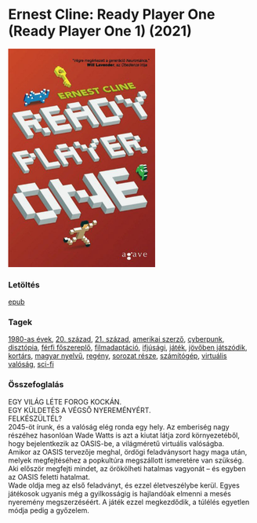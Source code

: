 # <a name="id_1275">Ernest Cline: Ready Player One (Ready Player One 1) (2021)</a>
<img src="https://github.com/BercziSandor/calibre_lib/raw/main/libs/main/Ernest%20Cline/Ready%20Player%20One%20%281275%29/cover.jpg" alt="cover" width="300"/>

### Letöltés
[epub](https://github.com/BercziSandor/calibre_lib/raw/main/libs/main/Ernest%20Cline/Ready%20Player%20One%20%281275%29/Ready%20Player%20One%20-%20Ernest%20Cline.epub)

### Tagek
[1980-as évek](https://github.com/berczisandor/calibre_lib/libs/main/_tags/1980-as%20%c3%a9vek.md), [20. század](https://github.com/berczisandor/calibre_lib/libs/main/_tags/20.%20sz%c3%a1zad.md), [21. század](https://github.com/berczisandor/calibre_lib/libs/main/_tags/21.%20sz%c3%a1zad.md), [amerikai szerző](https://github.com/berczisandor/calibre_lib/libs/main/_tags/amerikai%20szerz%c5%91.md), [cyberpunk](https://github.com/berczisandor/calibre_lib/libs/main/_tags/cyberpunk.md), [disztópia](https://github.com/berczisandor/calibre_lib/libs/main/_tags/diszt%c3%b3pia.md), [férfi főszereplő](https://github.com/berczisandor/calibre_lib/libs/main/_tags/f%c3%a9rfi%20f%c5%91szerepl%c5%91.md), [filmadaptáció](https://github.com/berczisandor/calibre_lib/libs/main/_tags/filmadapt%c3%a1ci%c3%b3.md), [ifjúsági](https://github.com/berczisandor/calibre_lib/libs/main/_tags/ifj%c3%bas%c3%a1gi.md), [játék](https://github.com/berczisandor/calibre_lib/libs/main/_tags/j%c3%a1t%c3%a9k.md), [jövőben játszódik](https://github.com/berczisandor/calibre_lib/libs/main/_tags/j%c3%b6v%c5%91ben%20j%c3%a1tsz%c3%b3dik.md), [kortárs](https://github.com/berczisandor/calibre_lib/libs/main/_tags/kort%c3%a1rs.md), [magyar nyelvű](https://github.com/berczisandor/calibre_lib/libs/main/_tags/magyar%20nyelv%c5%b1.md), [regény](https://github.com/berczisandor/calibre_lib/libs/main/_tags/reg%c3%a9ny.md), [sorozat része](https://github.com/berczisandor/calibre_lib/libs/main/_tags/sorozat%20r%c3%a9sze.md), [számítógép](https://github.com/berczisandor/calibre_lib/libs/main/_tags/sz%c3%a1m%c3%adt%c3%b3g%c3%a9p.md), [virtuális valóság](https://github.com/berczisandor/calibre_lib/libs/main/_tags/virtu%c3%a1lis%20val%c3%b3s%c3%a1g.md), [sci-fi](https://github.com/berczisandor/calibre_lib/libs/main/_tags/sci-fi.md)

### Összefoglalás
<div>
<p>EGY VILÁG LÉTE FOROG KOCKÁN.<br>EGY KÜLDETÉS A VÉGSŐ NYEREMÉNYÉRT.<br>FELKÉSZÜLTÉL?<br>2045-öt írunk, és a valóság elég ronda egy hely. Az emberiség nagy részéhez hasonlóan Wade Watts is azt a kiutat látja zord környezetéből, hogy bejelentkezik az OASIS-be, a világméretű virtuális valóságba.<br>Amikor az OASIS tervezője meghal, ördögi feladványsort hagy maga után, melyek megfejtéséhez a popkultúra megszállott ismeretére van szükség. Aki először megfejti mindet, az örökölheti hatalmas vagyonát – és egyben az OASIS feletti hatalmat.<br>Wade oldja meg az első feladványt, és ezzel életveszélybe kerül. Egyes játékosok ugyanis még a gyilkosságig is hajlandóak elmenni a mesés nyeremény megszerzéséért. A játék ezzel megkezdődik, a túlélés egyetlen módja pedig a győzelem.</p></div>


